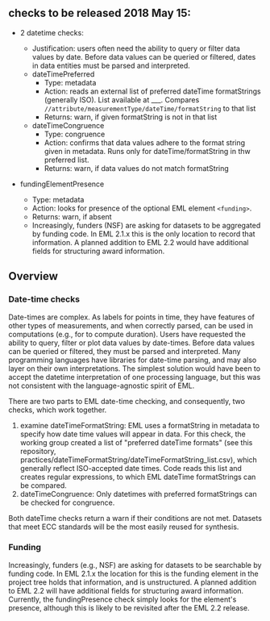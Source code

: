 ## checks to be released 2018 May 15:

- 2 datetime checks:
  - Justification:  users often need the ability to query or filter data values by date. Before data values can be queried or filtered, dates in data entities must be parsed and interpreted.
  - dateTimePreferred 
    - Type: metadata
    - Action: reads an external list of preferred dateTime formatStrings (generally ISO). List available at ___. Compares ```//attribute/measurementType/dateTime/formatString``` to that list
    - Returns: warn, if given formatString is not in that list
  - dateTimeCongruence
    - Type: congruence
    - Action: confirms that data values adhere to the format string given in metadata. Runs only for dateTime/formatString in thw preferred list.
    - Returns: warn, if data values do not match formatString


- fundingElementPresence 
  - Type: metadata
  - Action: looks for presence of the optional EML element ```<funding>```. 
  - Returns: warn, if absent
  - Increasingly, funders (NSF) are asking for datasets to be aggregated by funding code. In EML 2.1.x this is the only location to record that information. A planned addition to EML 2.2 would have additional fields for structuring award information.



## Overview
### Date-time checks
Date-times are complex. As labels for points in time, they have features of other types of measurements, and when correctly parsed, can be used in computations (e.g., for to compute duration). Users have requested the ability to query, filter or plot data values by date-times. Before data values can be queried or filtered, they must be parsed and interpreted. Many programming languages have libraries for date-time parsing, and may also layer on their own interpretations. The simplest solution would have been to accept the datetime interpretation of one processing language, but this was not consistent with the language-agnostic spirit of EML. 

There are two parts to EML date-time checking, and consequently, two checks, which work together.
1. examine dateTimeFormatString: EML uses a formatString in metadata to specify how date time values will appear in data. For this check, the working group created a list of "preferred dateTime formats" (see this repository, practices/dateTimeFormatString/dateTimeFormatString_list.csv), which generally reflect ISO-accepted date times. Code reads this list and creates regular expressions, to which EML dateTime formatStrings can be compared. 
2. dateTimeCongruence: Only datetimes with preferred formatStrings can be checked for congruence. 

Both dateTime checks return a warn if their conditions are not met. Datasets that meet ECC standards will be the most easily reused for synthesis.

### Funding
Increasingly, funders (e.g., NSF) are asking for datasets to be searchable by funding code. In EML 2.1.x the location for this is the funding element in the project tree holds that information, and is unstructured. A planned addition to EML 2.2 will have additional fields for structuring award information. Currently, the fundingPresence check simply looks for the element's presence, although this is likely to be revisited after the EML 2.2 release.



